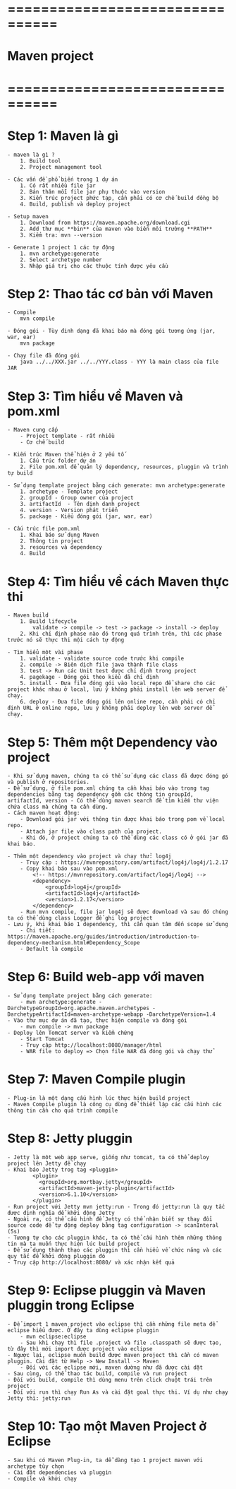 # ================================
# Maven project
# ================================

# Step 1: Maven là gì
	- maven là gì ?
		1. Build tool
		2. Project management tool
		
	- Các vấn đề phổ biến trong 1 dự án
		1. Có rất nhiều file jar
		2. Bản thân mỗi file jar phụ thuộc vào version
		3. Kiến trúc project phức tạp, cần phải có cơ chế build đồng bộ
		4. Build, publish và deploy project
		
	- Setup maven
		1. Download from https://maven.apache.org/download.cgi
		2. Add thư mục **bin** của maven vào biến môi trường **PATH**
		3. Kiểm tra: mvn --version
		
	- Generate 1 project 1 các tự động
		1. mvn archetype:generate
		2. Select archetype number
		3. Nhập giá trị cho các thuộc tính được yêu cầu
		
# Step 2: Thao tác cơ bản với Maven
	- Compile
		mvn compile
		
	- Đóng gói - Tùy đinh dạng đã khai báo mà đóng gói tương ứng (jar, war, ear)
		mvn package
	
	- Chạy file đã đóng gói 
		java ../../XXX.jar ../../YYY.class - YYY là main class của file JAR

# Step 3: Tìm hiểu về Maven và pom.xml
	- Maven cung cấp
		- Project template - rất nhiều
		- Cơ chế build
		
	- Kiến trúc Maven thể hiện ở 2 yếu tố
		1. Cấu trúc folder dự án
		2. File pom.xml để quản lý dependency, resources, pluggin và trình tự build
	
	- Sử dụng template project bằng cách generate: mvn archetype:generate
		1. archetype - Template project
		2. groupId - Group owner của project
		3. artifactId  - Tên định danh project
		4. version - Version phát triển
		5. package - Kiểu đóng gói (jar, war, ear)
		
	- Cấu trúc file pom.xml
		1. Khai báo sử dụng Maven
		2. Thông tin project
		3. resources và dependency
		4. Build
		
# Step 4: Tìm hiểu về cách Maven thực thi
	- Maven build
		1. Build lifecycle
			validate -> compile -> test -> package -> install -> deploy
		2. Khi chỉ định phase nào đó trong quá trình trên, thì các phase trước nó sẽ thực thi mội cách tự động 

	- Tìm hiểu một vài phase	
		1. validate - validate source code trước khi compile
		2. compile -> Biên dịch file java thành file class
		3. test -> Run các Unit test được chỉ định trong project
		4. pagekage - Đóng gói theo kiểu đã chỉ định
		5. install - Đưa file đóng gói vào local repo để share cho các project khác nhau ở local, lưu ý không phải install lên web server để chạy.
		6. deploy - Đưa file đóng gói lên online repo, cần phải có chỉ định URL ở online repo, lưu ý không phải deploy lên web server để chạy.
		
# Step 5: Thêm một Dependency vào project
	- Khi sử dụng maven, chúng ta có thể sử dụng các class đã được đóng gó và publish ở repositories.
	- Để sử dụng, ở file pom.xml chúng ta cần khai báo vào trong tag dependencies bằng tag dependency gồm các thông tin groupId, artifactId, version - Có thể dùng maven search để tìm kiếm thư viện chứa class mà chúng ta cần dùng.
	- Cách maven hoạt động:
		- Download gói jar với thông tin được khai báo trong pom về local repo.
		- Attach jar file vào class path của project.
		- Khi đó, ở project chúng ta có thể dùng các class có ở gói jar đã khai báo.
	
	- Thêm một dependency vào project và chạy thử: log4j
		- Truy cập : https://mvnrepository.com/artifact/log4j/log4j/1.2.17
		- Copy khai báo sau vào pom.xml
			<!-- https://mvnrepository.com/artifact/log4j/log4j -->
			<dependency>
				<groupId>log4j</groupId>
				<artifactId>log4j</artifactId>
				<version>1.2.17</version>
			</dependency>
		- Run mvn compile, file jar log4j sẽ được download và sau đó chúng ta có thể dùng class Logger để ghi log project
	- Lưu ý, khi khai báo 1 dependency, thì cần quan tâm đến scope sử dụng
		- Chi tiết: https://maven.apache.org/guides/introduction/introduction-to-dependency-mechanism.html#Dependency_Scope
		- Default là compile
		
# Step 6: Build web-app với maven
	- Sử dụng template project bằng cách generate: 
		- mvn archetype:generate -DarchetypeGroupId=org.apache.maven.archetypes -DarchetypeArtifactId=maven-archetype-webapp -DarchetypeVersion=1.4
	- Vào thư mục dự án đã tạo, thực hiện compile và đóng gói
		- mvn compile -> mvn package
	- Deploy lên Tomcat server và kiểm chứng
		- Start Tomcat
		- Truy cập http://localhost:8080/manager/html 
		- WAR file to deploy => Chọn file WAR đã đóng gói và chạy thử

# Step 7: Maven Compile plugin
	- Plug-in là một dạng cấu hình lúc thực hiện build project
	- Maven Compile plugin là công cụ dùng để thiết lập các cấu hình các thông tin cần cho quá trình compile
	
# Step 8: Jetty pluggin
	- Jetty là một web app serve, giống như tomcat, ta có thể deploy project lên Jetty để chạy
	- Khai báo Jetty trog tag <pluggin>
			<plugin>
			  <groupId>org.mortbay.jetty</groupId>
			  <artifactId>maven-jetty-plugin</artifactId>
			  <version>6.1.10</version>
			</plugin>
	- Run project với Jetty mvn jetty:run - Trong đó jetty:run là quy tắc được định nghĩa để khởi động Jetty
	- Ngoài ra, có thể cấu hình để Jetty có thể nhận biết sự thay đổi source code để tự động deploy bằng tag configuration -> scanInteral (5s)
	- Tương tự cho các pluggin khác, ta có thể cấu hình thêm những thông tin mà ta muốn thực hiện lúc build project
	- Để sử dụng thành thạo các pluggin thì cần hiểu về chức năng và các quy tắc để khởi động pluggin đó
	- Truy cập http://localhost:8080/ và xác nhận kết quả
	
# Step 9: Eclipse pluggin và Maven pluggin trong Eclipse
	- Để import 1 maven project vào eclipse thì cần những file meta để eclipse hiểu được. Ở đây ta dùng eclipse pluggin
		- mvn eclipse:eclipse
		- Sau khi chạy thì file .project và file .classpath sẽ được tạo, từ đây thì mới import được project vào eclipse
	- Ngược lại, eclipse muốn build được maven project thì cần có maven pluggin. Cài đặt từ Help -> New Install -> Maven
		- Đối với các eclipse mới, maven dường như đã được cài dặt
	- Sau cùng, có thể thao tác build, compile và run project
	- Đối với build, compile thì dùng menu trên click chuột trái trên project
	- Đối với run thì chạy Run As và cài đặt goal thực thi. Ví dụ như chạy Jetty thì: jetty:run

# Step 10: Tạo một Maven Project ở Eclipse
	- Sau khi có Maven Plug-in, ta dễ dàng tạo 1 project maven với archetype tùy chọn
	- Cài đặt dependencies và pluggin
	- Compile và khởi chạy
